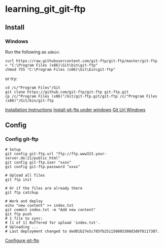 # learning_git_git-ftp

## Install

### Windows

Run the following as `admin`:
```
curl https://raw.githubusercontent.com/git-ftp/git-ftp/master/git-ftp > "C:\Program Files (x86)\Git\bin\git-ftp"
chmod 755 "C:\Program Files (x86)\Git\bin\git-ftp"
```

or try:

```
cd /c/"Program Files"/Git
git clone https://github.com/git-ftp/git-ftp git-ftp.git
cp /c/"Program Files (x86)"/Git/git-ftp.git/git-ftp /c/"Program Files (x86)"/Git/bin/git-ftp
```

[Installation Instructions](https://github.com/git-ftp/git-ftp/blob/master/INSTALL.md)
[Install git-ftp under windows](http://www.codingsips.com/install-configure-git-ftp-windows/)
[Git Url Windows ](https://stackoverflow.com/questions/50197203/using-curl-with-windows-path)

## Config

### Config git-ftp

```
# Setup
git config git-ftp.url "ftp://ftp.www323.your-server.de:21/public_html"
git config git-ftp.user "xxxx"
git config git-ftp.password "xxxx"

# Upload all files
git ftp init

# Or if the files are already there
git ftp catchup

# Work and deploy
echo "new content" >> index.txt
git commit index.txt -m "Add new content"
git ftp push
# 1 file to sync:
# [1 of 1] Buffered for upload 'index.txt'.
# Uploading ...
# Last deployment changed to ded01b27e5c785fb251150805308d3d0f8117387.
```

[Configure git-ftp](https://github.com/git-ftp/git-ftp)
